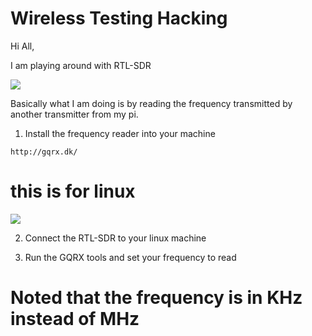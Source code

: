 # Wireless Testing Hacking

Hi All,

I am playing around with RTL-SDR

![](https://www.elektor.de/media/catalog/product/cache/121dd0c5ea746ea6981ef71c2a33aab9/r/8/r820t2_rtl2832u_1ppm_tcxo_sma_software_defined_radio_with_dipole_antenna_kit_-_contents.jpg)

Basically what I am doing is by reading the frequency transmitted by another transmitter from my pi.

1. Install the frequency reader into your machine

`http://gqrx.dk/`
# this is for linux

![](https://farm9.staticflickr.com/8603/30105972096_5447126eb2_c.jpg)

2. Connect the RTL-SDR to your linux machine

3. Run the GQRX tools and set your frequency to read
# Noted that the frequency is in KHz instead of MHz
